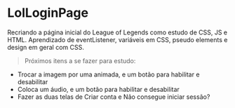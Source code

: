 # LolLoginPage
 Recriando a página inicial do League of Legends como estudo de CSS, JS e HTML. 
 Aprendizado de eventListener, variáveis em CSS, pseudo elements e design em geral com CSS. 

> Próximos itens a se fazer para estudo:
* Trocar a imagem por uma animada, e um botão para habilitar e desabilitar
* Coloca um áudio, e um botão para habilitar e desabilitar
* Fazer as duas telas de Criar conta e Não consegue iniciar sessão?
